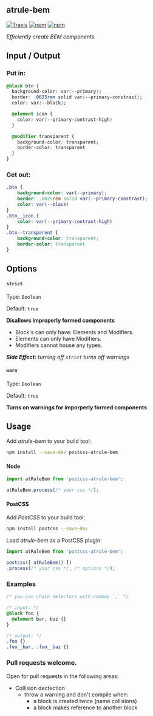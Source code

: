atrule-bem
---
[![Travis](https://img.shields.io/travis/tbremer/postcss-atrule-bem.svg?style=flat-square)](https://travis-ci.org/tbremer/postcss-atrule-bem)
[![npm](https://img.shields.io/npm/v/postcss-atrule-bem.svg?style=flat-square)](https://www.npmjs.com/package/postcss-atrule-bem)
[![npm](https://img.shields.io/npm/l/postcss-atrule-bem.svg?style=flat-square)](https://github.com/tbremer/postcss-atrule-bem/blob/master/LICENSE)

_Efficiently create BEM components._

## Input / Output
### Put in:
```css
@block btn {
  background-color: var(--primary);
  border: .0625rem solid var(--primary-constrast);
  color: var(--black);

  @element icon {
    color: var(--primary-contrast-high)
  }

  @modifier transparent {
    background-color: transparent;
    border-color: transparent
  }
}
```

### Get out:
```css
.btn {
    background-color: var(--primary);
    border: .0625rem solid var(--primary-constrast);
    color: var(--black)
}
.btn__icon {
    color: var(--primary-contrast-high)
}
.btn--transparent {
    background-color: transparent;
    border-color: transparent
}
```

## Options

#### `strict`

Type: `Boolean`

Default: `true`

**Disallows improperly formed components**
- Block's can only have: Elements and Modifiers.
- Elements can only have Modifiers.
- Modifiers cannot house any types.

***Side Effect:** turning off `strict` turns off warnings*

#### `warn`

Type: `Boolean`

Default: `true`

**Turns on warnings for imporperly formed components**


## Usage

Add *atrule-bem* to your build tool:

```bash
npm install --save-dev postcss-atrule-bem
```

#### Node

```js
import atRuleBem from 'postcss-atrule-bem';

atRuleBem.process(/* your css */);
```

#### PostCSS

Add *PostCSS* to your build tool:

```bash
npm install postcss --save-dev
```

Load *atrule-bem* as a PostCSS plugin:

```js
import atRuleBem from 'postcss-atrule-bem';

postcss([ atRuleBem() ])
.process(/* your css */, /* options */);
```

### Examples
```css
/* you can chain selectors with commas `,` */

/* input: */
@block foo {
  @element bar, baz {}
}

/* output: */
.foo {}
.foo__bar, .foo__baz {}
```

### Pull requests welcome.

Open for pull requests in the following areas:

- Collision dectection
  - throw a warning and don't compile when:
    - a block is created twice (name collisions)
    - a block makes reference to another block
